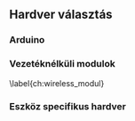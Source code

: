 ## Hardver választás

### Arduino

### Vezetéknélküli modulok
\label{ch:wireless_modul}

### Eszköz specifikus hardver
